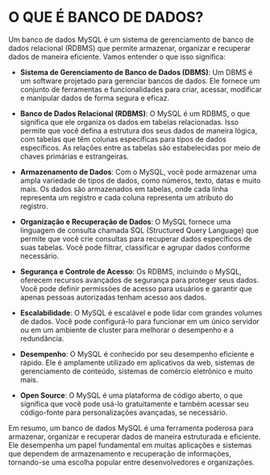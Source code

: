 # O QUE É BANCO DE DADOS?
Um banco de dados MySQL é um sistema de gerenciamento de banco de dados relacional (RDBMS) que permite armazenar, organizar e recuperar dados de maneira eficiente. Vamos entender o que isso significa:

- **Sistema de Gerenciamento de Banco de Dados (DBMS)**: Um DBMS é um software projetado para gerenciar bancos de dados. Ele fornece um conjunto de ferramentas e funcionalidades para criar, acessar, modificar e manipular dados de forma segura e eficaz.

- **Banco de Dados Relacional (RDBMS)**: O MySQL é um RDBMS, o que significa que ele organiza os dados em tabelas relacionadas. Isso permite que você defina a estrutura dos seus dados de maneira lógica, com tabelas que têm colunas específicas para tipos de dados específicos. As relações entre as tabelas são estabelecidas por meio de chaves primárias e estrangeiras.

- **Armazenamento de Dados**: Com o MySQL, você pode armazenar uma ampla variedade de tipos de dados, como números, texto, datas e muito mais. Os dados são armazenados em tabelas, onde cada linha representa um registro e cada coluna representa um atributo do registro.

- **Organização e Recuperação de Dados**: O MySQL fornece uma linguagem de consulta chamada SQL (Structured Query Language) que permite que você crie consultas para recuperar dados específicos de suas tabelas. Você pode filtrar, classificar e agrupar dados conforme necessário.

- **Segurança e Controle de Acesso**: Os RDBMS, incluindo o MySQL, oferecem recursos avançados de segurança para proteger seus dados. Você pode definir permissões de acesso para usuários e garantir que apenas pessoas autorizadas tenham acesso aos dados.

- **Escalabilidade**: O MySQL é escalável e pode lidar com grandes volumes de dados. Você pode configurá-lo para funcionar em um único servidor ou em um ambiente de cluster para melhorar o desempenho e a redundância.

- **Desempenho**: O MySQL é conhecido por seu desempenho eficiente e rápido. Ele é amplamente utilizado em aplicativos da web, sistemas de gerenciamento de conteúdo, sistemas de comércio eletrônico e muito mais.

- **Open Source**: O MySQL é uma plataforma de código aberto, o que significa que você pode usá-lo gratuitamente e também acessar seu código-fonte para personalizações avançadas, se necessário.

Em resumo, um banco de dados MySQL é uma ferramenta poderosa para armazenar, organizar e recuperar dados de maneira estruturada e eficiente. Ele desempenha um papel fundamental em muitas aplicações e sistemas que dependem de armazenamento e recuperação de informações, tornando-se uma escolha popular entre desenvolvedores e organizações.